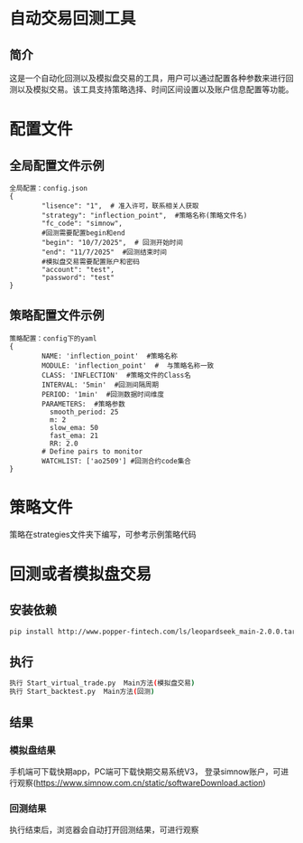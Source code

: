 # 自动交易回测工具
## 简介
  这是一个自动化回测以及模拟盘交易的工具，用户可以通过配置各种参数来进行回测以及模拟交易。该工具支持策略选择、时间区间设置以及账户信息配置等功能。
# 配置文件
## 全局配置文件示例
```
全局配置：config.json
{
        "lisence": "1",  # 准入许可，联系相关人获取
        "strategy": "inflection_point",  #策略名称(策略文件名)
        "fc_code": "simnow",
        #回测需要配置begin和end
        "begin": "10/7/2025",  # 回测开始时间
        "end": "11/7/2025"  #回测结束时间
        #模拟盘交易需要配置账户和密码
        "account": "test",
        "password": "test"
}
```
## 策略配置文件示例
```
策略配置：config下的yaml
{
        NAME: 'inflection_point'  #策略名称
        MODULE: 'inflection_point'  #  与策略名称一致
        CLASS: 'INFLECTION'  #策略文件的Class名
        INTERVAL: '5min'  #回测间隔周期
        PERIOD: '1min'  #回测数据时间维度
        PARAMETERS:  #策略参数
          smooth_period: 25 
          m: 2 
          slow_ema: 50
          fast_ema: 21
          RR: 2.0
        # Define pairs to monitor
        WATCHLIST: ['ao2509'] #回测合约code集合
}
```
# 策略文件
策略在strategies文件夹下编写，可参考示例策略代码

# 回测或者模拟盘交易
## 安装依赖
```bash
pip install http://www.popper-fintech.com/ls/leopardseek_main-2.0.0.tar.gz
```

## 执行
```bash
执行 Start_virtual_trade.py  Main方法(模拟盘交易)
执行 Start_backtest.py  Main方法(回测)
```
## 结果
### 模拟盘结果
手机端可下载快期app，PC端可下载快期交易系统V3，
登录simnow账户，可进行观察(https://www.simnow.com.cn/static/softwareDownload.action)

### 回测结果
执行结束后，浏览器会自动打开回测结果，可进行观察
